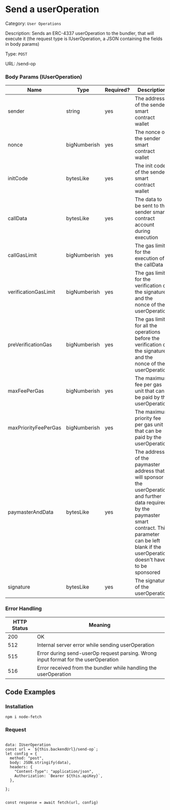 # Send a userOperation

Category: `User Operations`

Description: Sends an ERC-4337 userOperation to the bundler, that will execute it (the request type is IUserOperation, a JSON containing the fields in body params)

Type: `POST`

URL: /send-op

### Body Params (IUserOperation)

| Name | Type | Required? | Description |
| --- | --- | --- | --- |
| sender | string | yes | The address of the sender smart contract wallet |
| nonce | bigNumberish | yes | The nonce of the sender smart contract wallet |
| initCode | bytesLike | yes | The init code of the sender smart contract wallet |
| callData | bytesLike | yes | The data to be sent to the sender smart contract account during execution |
| callGasLimit | bigNumberish | yes | The gas limit for the execution of the callData |
| verificationGasLimit | bigNumberish | yes | The gas limit for the verification of the signature and the nonce of the userOperation |
| preVerificationGas | bigNumberish | yes | The gas limit for all the operations before the verification of the signature and the nonce of the userOperation |
| maxFeePerGas | bigNumberish | yes | The maximum fee per gas unit that can be paid by the userOperation |
| maxPriorityFeePerGas | bigNumberish | yes | The maximum priority fee per gas unit that can be paid by the userOperation |
| paymasterAndData | bytesLike | yes | The address of the paymaster address that will sponsor the userOperation and further data required by the paymaster smart contract. This parameter can be left blank if the userOperation doesn't have to be sponsored |
| signature | bytesLike | yes | The signature of the userOperation |




### Error Handling

| HTTP Status | Meaning |
| --- | --- |
| 200 | OK |
| 512 | Internal server error while sending userOperation
| 515 | Error during send-userOp request parsing. Wrong input format for the userOperation |
| 516 | Error received from the bundler while handling the userOperation

## Code Examples

### Installation

```tsx
npm i node-fetch
```

### Request

```tsx

data: IUserOperation
const url = `${this.backendUrl}/send-op`;
let config = {
  method: "post",
  body: JSON.stringify(data),
  headers: {
    "Content-Type": "application/json",
    Authorization: `Bearer ${this.apiKey}`,
  },

};


const response = await fetch(url, config)


```